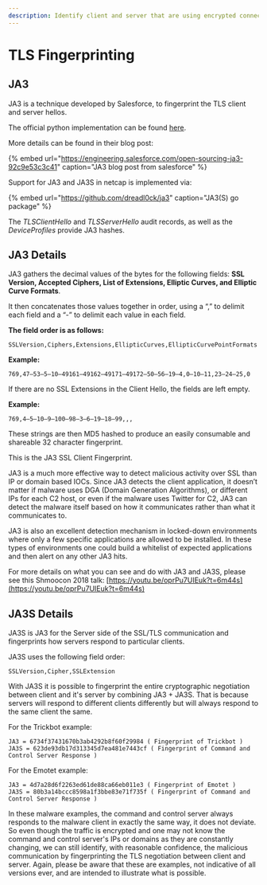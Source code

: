 ```yaml
---
description: Identify client and server that are using encrypted connections
---
```


# TLS Fingerprinting

## JA3

JA3 is a technique developed by Salesforce, to fingerprint the TLS client and server hellos.

The official python implementation can be found [here](https://github.com/salesforce/ja3).

More details can be found in their blog post:

{% embed url="https://engineering.salesforce.com/open-sourcing-ja3-92c9e53c3c41" caption="JA3 blog post from salesforce" %}

Support for JA3 and JA3S in netcap is implemented via:

{% embed url="https://github.com/dreadl0ck/ja3" caption="JA3\(S\) go package" %}

The _TLSClientHello_ and _TLSServerHello_ audit records, as well as the _DeviceProfiles_ provide JA3 hashes.

## JA3 Details

JA3 gathers the decimal values of the bytes for the following fields: **SSL Version, Accepted Ciphers, List of Extensions, Elliptic Curves, and Elliptic Curve Formats**.

It then concatenates those values together in order, using a “,” to delimit each field and a “-” to delimit each value in each field.

**The field order is as follows:**

```text
SSLVersion,Ciphers,Extensions,EllipticCurves,EllipticCurvePointFormats
```

**Example:**

```text
769,47–53–5–10–49161–49162–49171–49172–50–56–19–4,0–10–11,23–24–25,0
```

If there are no SSL Extensions in the Client Hello, the fields are left empty.

**Example:**

```text
769,4–5–10–9–100–98–3–6–19–18–99,,,
```

These strings are then MD5 hashed to produce an easily consumable and shareable 32 character fingerprint.

This is the JA3 SSL Client Fingerprint.

JA3 is a much more effective way to detect malicious activity over SSL than IP or domain based IOCs. Since JA3 detects the client application, it doesn’t matter if malware uses DGA \(Domain Generation Algorithms\), or different IPs for each C2 host, or even if the malware uses Twitter for C2, JA3 can detect the malware itself based on how it communicates rather than what it communicates to.

JA3 is also an excellent detection mechanism in locked-down environments where only a few specific applications are allowed to be installed. In these types of environments one could build a whitelist of expected applications and then alert on any other JA3 hits.

For more details on what you can see and do with JA3 and JA3S, please see this Shmoocon 2018 talk: [https://youtu.be/oprPu7UIEuk?t=6m44s](https://youtu.be/oprPu7UIEuk?t=6m44s)

## JA3S Details

JA3S is JA3 for the Server side of the SSL/TLS communication and fingerprints how servers respond to particular clients.

JA3S uses the following field order:

```text
SSLVersion,Cipher,SSLExtension
```

With JA3S it is possible to fingerprint the entire cryptographic negotiation between client and it's server by combining JA3 + JA3S. That is because servers will respond to different clients differently but will always respond to the same client the same.

For the Trickbot example:

```text
JA3 = 6734f37431670b3ab4292b8f60f29984 ( Fingerprint of Trickbot )
JA3S = 623de93db17d313345d7ea481e7443cf ( Fingerprint of Command and Control Server Response )
```

For the Emotet example:

```text
JA3 = 4d7a28d6f2263ed61de88ca66eb011e3 ( Fingerprint of Emotet )
JA3S = 80b3a14bccc8598a1f3bbe83e71f735f ( Fingerprint of Command and Control Server Response )
```

In these malware examples, the command and control server always responds to the malware client in exactly the same way, it does not deviate. So even though the traffic is encrypted and one may not know the command and control server's IPs or domains as they are constantly changing, we can still identify, with reasonable confidence, the malicious communication by fingerprinting the TLS negotiation between client and server. Again, please be aware that these are examples, not indicative of all versions ever, and are intended to illustrate what is possible.

